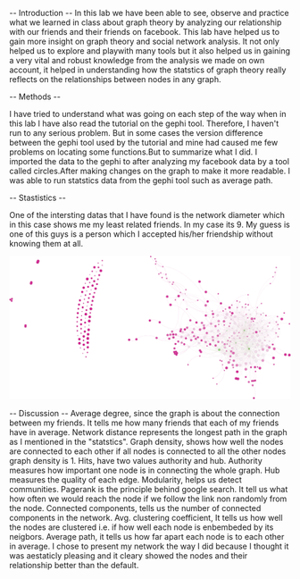 -- Introduction --
In this lab we have been able to see, observe and practice what we learned in class
about graph theory by analyzing our relationship with our friends and their friends
on facebook. This lab have helped us to gain more insight on graph theory and social
network analysis. It not only helped us to explore and playwith many tools but it also
helped us in gaining a very vital and robust knowledge from the analysis we made on own
account, it helped in understanding how the statstics of graph theory really reflects on 
the relationships between nodes in any graph.

-- Methods --

I have tried to understand what was going on each step of the way when in this lab I 
have also read the tutorial on the gephi tool. Therefore, I haven't run to any serious problem.
But in some cases the version difference between the gephi tool used by the tutorial 
and mine had caused me few problems on locating some functions.But to summarize what I did.
I imported the data to the gephi to after analyzing my facebook data by a tool called circles.After
making changes on the graph to make it more readable. I was able to run statstics data from
the gephi tool such as average path.

-- Stastistics --

One of the intersting datas that I have found is the network diameter which in this case
shows me my least related friends. In my case its 9. My guess is one of this guys is a person
which I accepted his/her friendship without knowing them at all. 

![Friend r/nships](nahom_svg.svg)
  
-- Discussion --
Average degree, since the graph is about the connection between my friends. It tells me how many
friends that each of my friends have in average. Network distance represents the longest path in the 
graph as I mentioned in the "statstics". Graph density, shows how well the nodes are connected to 
each other if all nodes is connected to all the other nodes graph density is 1. Hits, have two values
authority and hub. Authority measures how important one node is in connecting the whole
graph. Hub measures the quality of each edge.  Modularity, helps us detect communities. Pagerank
is the principle behind google search. It tell us what how often we would reach the node if
we follow the link non randomly from the node. Connected components, tells us the number of connected 
components in the network. Avg. clustering coefficient, It tells us how well the nodes are clustered
i.e. if how well each node is enbembeded by its neigbors. Average path, it tells us how far 
apart each node is to each other in average. I chose to present my network the way I did
because I thought it was aestaticly pleasing and it cleary showed the nodes and their relationship
better than the default.